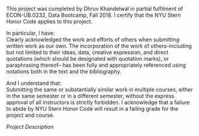 This project was completed by Dhruv Khandelwal in partial fulfilment of ECON-UB.0232,
Data Bootcamp, Fall 2018. I certify that the NYU Stern Honor Code applies to this project.

In particular, I have:  
Clearly acknowledged the work and efforts of others when submitting written work as our own.
The incorporation of the work of others–including but not limited to their ideas, data, creative
expression, and direct quotations (which should be designated with quotation marks), or paraphrasing
thereof– has been fully and appropriately referenced using notations both in the text
and the bibliography.

And I understand that:  
Submitting the same or substantially similar work in multiple courses, either in the same semester
or in a different semester, without the express approval of all instructors is strictly forbidden.
I acknowledge that a failure to abide by NYU Stern Honor Code will result in a failing grade for
the project and course.

*Project Description*
